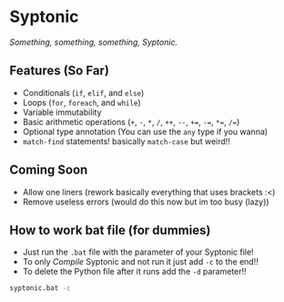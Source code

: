 # Syptonic

*Something, something, something, Syptonic.*

## Features (So Far)

- Conditionals (`if`, `elif`, and `else`)
- Loops (`for`, `foreach`, and `while`)
- Variable immutability
- Basic arithmetic operations (`+`, `-`, `*`, `/`, `++`, `--`, `+=`, `-=`, `*=`, `/=`)
- Optional type annotation (You can use the `any` type if you wanna)
- `match-find` statements! basically `match-case` but weird!!

## Coming Soon

- Allow one liners (rework basically everything that uses brackets :<)
- Remove useless errors (would do this now but im too busy (lazy))

## How to work bat file (for dummies)

- Just run the `.bat` file with the parameter of your Syptonic file!
- To only *Compile* Syptonic and not run it just add `-c` to the end!!
- To delete the Python file after it runs add the `-d` parameter!!
```bash
syptonic.bat -c
```
